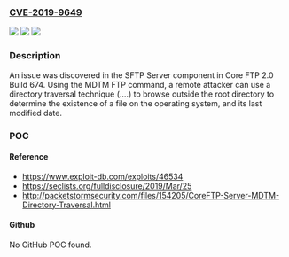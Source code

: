 ### [CVE-2019-9649](https://cve.mitre.org/cgi-bin/cvename.cgi?name=CVE-2019-9649)
![](https://img.shields.io/static/v1?label=Product&message=n%2Fa&color=blue)
![](https://img.shields.io/static/v1?label=Version&message=n%2Fa&color=blue)
![](https://img.shields.io/static/v1?label=Vulnerability&message=n%2Fa&color=brighgreen)

### Description

An issue was discovered in the SFTP Server component in Core FTP 2.0 Build 674. Using the MDTM FTP command, a remote attacker can use a directory traversal technique (..\..\) to browse outside the root directory to determine the existence of a file on the operating system, and its last modified date.

### POC

#### Reference
- https://www.exploit-db.com/exploits/46534
- https://seclists.org/fulldisclosure/2019/Mar/25
- http://packetstormsecurity.com/files/154205/CoreFTP-Server-MDTM-Directory-Traversal.html

#### Github
No GitHub POC found.


